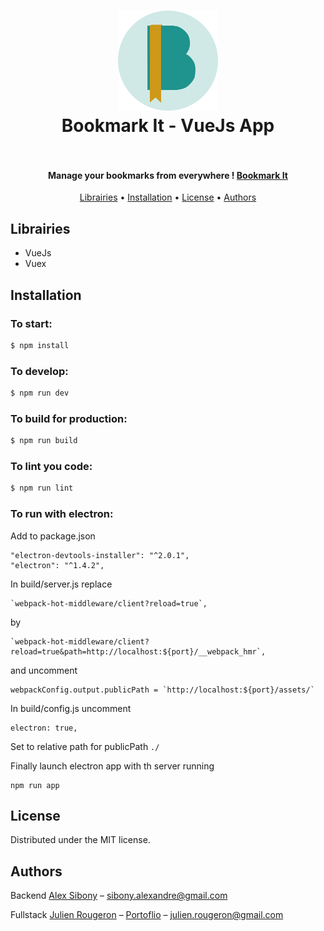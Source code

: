 <h1 align="center">
  <a href="https://bk-it.herokuapp.com/app/bookmarks" target="_blank"><img src="https://github.com/bookmark-it/crossapp/blob/master/static/img/logo.png?raw=true" alt="Bookmark-it" height="160"></a>
  <br>
  Bookmark It - VueJs App
  <br><br>
</h1>

<h4 align="center">Manage your bookmarks from everywhere ! <a href="https://bk-it.herokuapp.com/app/bookmarks" target="_blank">Bookmark It</a></h4>

<p align="center">
  <a href="#librairies">Librairies</a> •
  <a href="#installation">Installation</a> •
  <a href="#license">License</a> •
  <a href="#authors">Authors</a>
</p>

## Librairies

* VueJs
* Vuex

## Installation

### To start:

```bash
$ npm install
```

### To develop:

```bash
$ npm run dev
```

### To build for production:

```bash
$ npm run build
```

### To lint you code:

```bash
$ npm run lint
```

### To run with electron:

Add to package.json
```
"electron-devtools-installer": "^2.0.1",
"electron": "^1.4.2",
```

In build/server.js replace
```
`webpack-hot-middleware/client?reload=true`,
```
by
```
`webpack-hot-middleware/client?reload=true&path=http://localhost:${port}/__webpack_hmr`,
```
and uncomment
```
webpackConfig.output.publicPath = `http://localhost:${port}/assets/`
```

In build/config.js uncomment
```
electron: true,
```

Set to relative path for publicPath `./`

Finally launch electron app with th server running
```
npm run app
```

## License

Distributed under the MIT license.

## Authors

Backend
[Alex Sibony](https://github.com/alsib) – sibony.alexandre@gmail.com

Fullstack
[Julien Rougeron](https://github.com/julienr2) – [Portoflio](https://julienr2.github.io) – julien.rougeron@gmail.com
